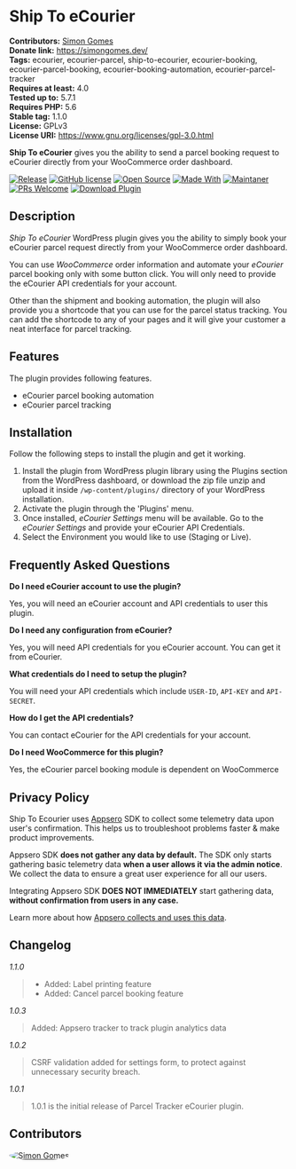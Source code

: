 # Ship To eCourier
**Contributors:** [Simon Gomes](https://github.com/simongomes)  
**Donate link:** https://simongomes.dev/  
**Tags:** ecourier, ecourier-parcel, ship-to-ecourier, ecourier-booking, ecourier-parcel-booking, ecourier-booking-automation, ecourier-parcel-tracker  
**Requires at least:** 4.0  
**Tested up to:** 5.7.1  
**Requires PHP:** 5.6  
**Stable tag:** 1.1.0  
**License:** GPLv3  
**License URI:** https://www.gnu.org/licenses/gpl-3.0.html

**Ship To eCourier** gives you the ability to send a parcel booking request to eCourier directly from your WooCommerce order dashboard.

[![Release](https://img.shields.io/badge/release-v1.1.0-blue.svg?style=flat-square)](https://github.com/simongomes/ship-to-ecourier/releases/)
[![GitHub license](https://img.shields.io/badge/license-GPLv3-green.svg?style=flat-square)](https://www.gnu.org/licenses/gpl-3.0.html)
[![Open Source](https://img.shields.io/badge/open%20source-yes-orange.svg?style=flat-square)](https://github.com/simongomes/ship-to-ecourier)
[![Made With](https://img.shields.io/badge/made%20with-php-darkgreen.svg?style=flat-square)](https://www.php.net/)
[![Maintaner](https://img.shields.io/badge/maintaner-Simon%20Gomes-darkred.svg?style=flat-square)](https://simongomes.dev/)
[![PRs Welcome](https://img.shields.io/badge/PRs-welcome-1eb195.svg?style=flat-square)](https://github.com/simongomes/ship-to-ecourier/pulls)
[![Download Plugin](https://img.shields.io/badge/download-plugin-fbbc04.svg?style=flat-square)](https://wordpress.org/plugins/ship-to-ecourier)

## Description 

*Ship To eCourier* WordPress plugin gives you the ability to simply book your eCourier parcel request directly from your WooCommerce order dashboard.

You can use *WooCommerce* order information and automate your *eCourier* parcel booking only with some button click. You will only need to provide the eCourier API credentials for your account.

Other than the shipment and booking automation, the plugin will also provide you a shortcode that you can use for the parcel status tracking. You can add the shortcode to any of your pages and it will give your customer a neat interface for parcel tracking.

## Features 

The plugin provides following features.

* eCourier parcel booking automation
* eCourier parcel tracking

## Installation 

Follow the following steps to install the plugin and get it working.

1. Install the plugin from WordPress plugin library using the Plugins section from the WordPress dashboard, or download the zip file unzip and upload it inside `/wp-content/plugins/` directory of your WordPress installation.
2. Activate the plugin through the 'Plugins' menu.
3. Once installed, *eCourier Settings* menu will be available. Go to the *eCourier Settings* and provide your eCourier API Credentials.
4. Select the Environment you would like to use (Staging or Live).

## Frequently Asked Questions

**Do I need eCourier account to use the plugin?**

Yes, you will need an eCourier account and API credentials to user this plugin.

**Do I need any configuration from eCourier?**

Yes, you will need API credentials for you eCourier account. You can get it from eCourier.

**What credentials do I need to setup the plugin?**

You will need your API credentials which include `USER-ID`, `API-KEY` and `API-SECRET`.

**How do I get the API credentials?**

You can contact eCourier for the API credentials for your account.

**Do I need WooCommerce for this plugin?**

Yes, the eCourier parcel booking module is dependent on WooCommerce

## Privacy Policy

Ship To Ecourier uses [Appsero](https://appsero.com) SDK to collect some telemetry data upon user's confirmation. This helps us to troubleshoot problems faster & make product improvements.

Appsero SDK **does not gather any data by default.** The SDK only starts gathering basic telemetry data **when a user allows it via the admin notice**. We collect the data to ensure a great user experience for all our users.

Integrating Appsero SDK **DOES NOT IMMEDIATELY** start gathering data, **without confirmation from users in any case.**

Learn more about how [Appsero collects and uses this data](https://appsero.com/privacy-policy/).

## Changelog

*1.1.0*
> * Added: Label printing feature
> * Added: Cancel parcel booking feature

*1.0.3*
> Added: Appsero tracker to track plugin analytics data

*1.0.2*
> CSRF validation added for settings form, to protect against unnecessary security breach.

*1.0.1*
> 1.0.1 is the initial release of Parcel Tracker eCourier plugin.

## Contributors
<a href="https://github.com/simongomes">
  <img src="https://github.com/simongomes.png?size=50" style="border-radius: 50%" alt="Simon Gomes" title="Simon Gomes">
</a>